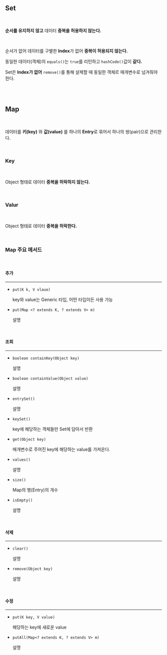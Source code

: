 ## Set

<br>

**순서를 유지하지 않고** 데이터 **중복을 허용하지 않는다.**

<br>

순서가 없어 데이터를 구별한 **Index**가 없어 **중복이 허용되지 않는다.**

동일한 데이터(객체)의 `equals()`는 `true`를 리턴하고 `hashCode()`값이 **같다.**

Set은 **Index가 없어** `remove()`를 통해 살제할 때 동일한 객체르 매개변수로 넘겨줘야 한다.

<br><br>

## Map

<br>

데이터를 **키(key)** 와 **값(value)** 를 하나의 **Entry**로 묶어서 하나의 쌍(pair)으로 관리한다.

<br>

### Key

<br>

Object 형태로 데이터 **중복을 허락하지 않는다.**

<br>

### Valur

<br>

Object 형태로 데이터 **중복을 허락한다.**

<br>

### Map 주요 메서드

<br>

#### 추가
- - -
- `put(K k, V vlaue)`
    
    key와 value는 Generic 타입, 어떤 타입이든 사용 가능
- `put(Map <? extends K, ? extends V> m)`

    설명

<br>

#### 조회
- - -
- `boolean containKey(Object key)`
  
    설명
- `boolean containValue(Object value)`
  
    설명
- `entrySet()`
  
    설명
- `keySet()`

    key에 해당하는 객체들만  Set에 담아서 반환
- `get(Object key)`

    매개변수로 주어진 key에 해당하는 value를 가져온다.
- `values()`

    설명
- `size()`
  
    Map의 행(Entry)의 개수
- `isEmpty()`
  
    설명

<br>

#### 삭제
- - -
- `clear()`

    설명
- `remove(Object key)`
  
    설명

<br>

#### 수정
- - -
- `put(K key, V value)`

    해당하는 key에 새로운 value
- `putAll(Map<? extends K, ? extends V> m)`
  
    설명
